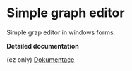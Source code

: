 # Simple graph editor
Simple grap editor in windows forms.

**Detailed documentation**

(cz only) [Dokumentace](https://github.com/Cross-bit/SimpleGraphEditor/blob/b1e3b7435e3d7b3737172dadd5cfe98d042b04c4/dokumentace.pdf)
